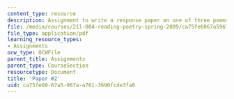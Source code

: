 ```yaml
---
content_type: resource
description: Assignment to write a response paper on one of three poems.
file: /media/courses/21l-004-reading-poetry-spring-2009/ca75fe6067a5967aa7613690fcde3fa0_MIT21l_004s09_assn02_paper2.pdf
file_type: application/pdf
learning_resource_types:
- Assignments
ocw_type: OCWFile
parent_title: Assignments
parent_type: CourseSection
resourcetype: Document
title: 'Paper #2'
uid: ca75fe60-67a5-967a-a761-3690fcde3fa0
---
```

